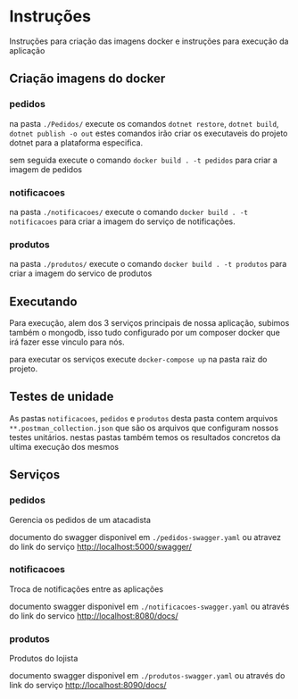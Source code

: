 # Instruções

Instruções para criação das imagens docker e instruções para execução da aplicação

## Criação imagens do docker

### pedidos

na pasta `./Pedidos/` execute os comandos `dotnet restore`, `dotnet build`, `dotnet publish -o out` estes comandos irão criar os executaveis do projeto dotnet para a plataforma especifica.

sem seguida execute o comando `docker build . -t pedidos` para criar a imagem de pedidos

### notificacoes

na pasta `./notificacoes/` execute o comando `docker build . -t notificacoes` para criar a imagem do serviço de notificações.

### produtos

na pasta `./produtos/` execute o comando `docker build . -t produtos` para criar a imagem do servico de produtos

## Executando

Para execução, alem dos 3 serviços principais de nossa aplicação, subimos também o mongodb, isso tudo configurado por um composer docker que irá fazer esse vinculo para nós.

para executar os serviços execute `docker-compose up` na pasta raiz do projeto.

## Testes de unidade

As pastas `notificacoes`, `pedidos` e `produtos` desta pasta contem arquivos `**.postman_collection.json` que são os arquivos que configuram nossos testes unitários. nestas pastas também temos os resultados concretos da ultima execução dos mesmos

## Serviços

### pedidos

Gerencia os pedidos de um atacadista

documento do swagger disponivel em `./pedidos-swagger.yaml` ou atravez do link do serviço [http://localhost:5000/swagger/](http://localhost:5000/swagger/)

### notificacoes

Troca de notificações entre as aplicações

documento swagger disponivel em `./notificacoes-swagger.yaml` ou através do link do servico [http://localhost:8080/docs/](http://localhost:8080/docs/)

### produtos

Produtos do lojista

documento swagger disponivel em `./produtos-swagger.yaml` ou através do link do serviço [http://localhost:8090/docs/](http://localhost:8090/docs/)

